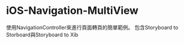 iOS-Navigation-MultiView
========================

使用NavigationController來進行頁面轉頁的簡單範例。
包含Storyboard to Storboard與Storyboard to Xib
